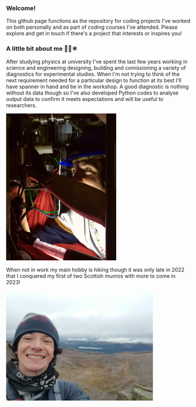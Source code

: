 ### Welcome!
This github page functions as the repository for coding projects I've worked on both personally and as part of coding courses I've attended. Please explore and get in touch if there's a project that interests or inspires you!

### A little bit about me 🔧🥾⚛️
After studying physics at university I've spent the last few years working in science and engineering designing, building and comissioning a variety of diagnostics for experimental studies. When I'm not trying to think of the next requirement needed for a particular design to function at its best I'll have spanner in hand and be in the workshop. A good diagnostic is nothing without its data though so I've also developed Python codes to analyse output data to confirm it meets expectations and will be useful to researchers.

<img src="https://github.com/MRobson-dev/MRobson-dev/blob/main/WhatsApp%20Image%202023-02-09%20at%2016.35.54.jpeg" width="300" />

When not in work my main hobby is hiking though it was only late in 2022 that I conquered my first of two Scottish munros with more to come in 2023!

<img src="https://github.com/MRobson-dev/MRobson-dev/blob/main/20221011_113506.jpg" width="400" />
